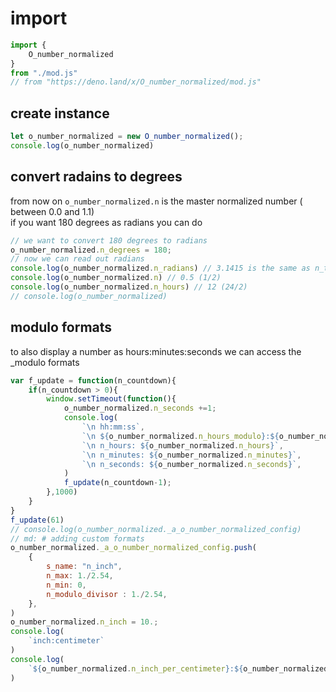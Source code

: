 <!-- {"s_msg":"this file was automatically generated","s_by":"f_generate_markdown.module.js","s_ts_created":"Wed Mar 29 2023 16:35:34 GMT+0200 (Central European Summer Time)","n_ts_created":1680100534694} -->
# import
```javascript
import {
    O_number_normalized
} 
from "./mod.js"
// from "https://deno.land/x/O_number_normalized/mod.js"
```
## create instance
```javascript
let o_number_normalized = new O_number_normalized();
console.log(o_number_normalized)

```
## convert radains to degrees
from now on `o_number_normalized.n` is the master normalized number ( between 0.0 and 1.1)
<br>
if you want 180 degrees as radians you can do
```javascript
// we want to convert 180 degrees to radians 
o_number_normalized.n_degrees = 180;
// now we can read out radians 
console.log(o_number_normalized.n_radians) // 3.1415 is the same as n_tau/2 or 360/2
console.log(o_number_normalized.n) // 0.5 (1/2)
console.log(o_number_normalized.n_hours) // 12 (24/2)
// console.log(o_number_normalized)

```
## modulo formats
to also display a number as hours:minutes:seconds we can access the _modulo formats
```javascript
var f_update = function(n_countdown){
    if(n_countdown > 0){
        window.setTimeout(function(){
            o_number_normalized.n_seconds +=1;
            console.log(
                `\n hh:mm:ss`,
                `\n ${o_number_normalized.n_hours_modulo}:${o_number_normalized.n_minutes_modulo}:${o_number_normalized.n_seconds_modulo}`,
                `\n n_hours: ${o_number_normalized.n_hours}`,
                `\n n_minutes: ${o_number_normalized.n_minutes}`,
                `\n n_seconds: ${o_number_normalized.n_seconds}`,
            )
            f_update(n_countdown-1);
        },1000)
    }
}
f_update(61)
// console.log(o_number_normalized._a_o_number_normalized_config)
// md: # adding custom formats 
o_number_normalized._a_o_number_normalized_config.push(
    {
        s_name: "n_inch", 
        n_max: 1./2.54, 
        n_min: 0,
        n_modulo_divisor : 1./2.54, 
    },
)
o_number_normalized.n_inch = 10.;
console.log(
    `inch:centimeter`
)
console.log(
    `${o_number_normalized.n_inch_per_centimeter}:${o_number_normalized.n}`
)
```